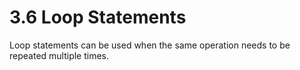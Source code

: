 # 3.6 Loop Statements

Loop statements can be used when the same operation needs to be repeated multiple times.

